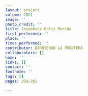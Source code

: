 ```yaml
---
layout: project
volume: 2021
image: ''
photo_credit: ''
title: Josephine Ortiz Merida
first_performed: ''
place: ''
times_performed: ''
contributor: BARRIENDO LA FRONTERA
collaborators: []
home: ''
links: []
contact: ''
footnote: ''
tags: []
pages: 360-361

---
```




